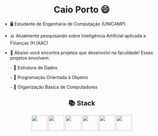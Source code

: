<h1 align=center> Caio Porto 😄</h1>

- <p>🖥 Estudante de Engenharia de Computação (UNICAMP)</p>
- <p>📊 Atualmente pesquisando sobre Inteligência Artificial aplicada a Finanças (H.IAAC) </p>
- <p>📖 Abaixo você encontra projetos que desenvolvi na faculdade! Esses projetos envolvem: 
    <p>
    - 📘 Estrutura de Dados
    </p>
    <p>
    - 📙 Programação Orientada à Objetos
    </p>
    <p>
    - 📕 Organização Básica de Computadores
    </p>
</p>
<h2 align=center>
  📚 Stack
</h2>
<div align=center>
  <img src="https://github.com/lcaioporto/lcaioporto/assets/115668120/2392b5c4-199c-449c-b045-c3c82474cf59" height=50>
  <img src="https://upload.wikimedia.org/wikipedia/commons/thumb/1/18/C_Programming_Language.svg/1200px-C_Programming_Language.svg.png" height=50>
  <img src="https://upload.wikimedia.org/wikipedia/en/thumb/3/30/Java_programming_language_logo.svg/1200px-Java_programming_language_logo.svg.png" height=50>
  <img src="https://cdn.jsdelivr.net/gh/devicons/devicon/icons/html5/html5-original.svg" height=50>
  <img src="https://github.com/lcaioporto/lcaioporto/assets/115668120/29d21347-dc7a-40a3-90c9-23077edfa539" height=50>
  <img src="https://upload.wikimedia.org/wikipedia/commons/thumb/9/9a/Visual_Studio_Code_1.35_icon.svg/1024px-Visual_Studio_Code_1.35_icon.svg.png" height=50>
</div>
